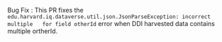 Bug Fix :
This PR fixes the `edu.harvard.iq.dataverse.util.json.JsonParseException: incorrect multiple   for field otherId` error when DDI harvested data contains multiple ortherId.